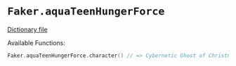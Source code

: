 # `Faker.aquaTeenHungerForce`

[Dictionary file](../src/main/resources/locales/en/aqua_teen_hunger_force.yml)

Available Functions:  
```kotlin
Faker.aquaTeenHungerForce.character() // => Cybernetic Ghost of Christmas Past from the Future
```

